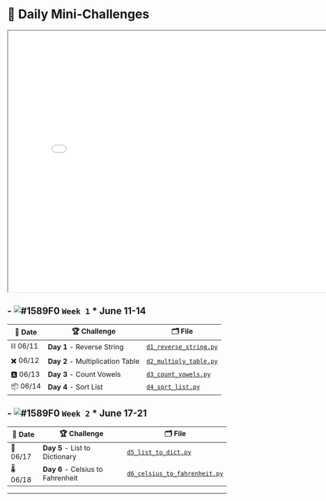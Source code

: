 # 🐧 Daily Mini-Challenges

<iframe src="d6_celsius_to_fahrenheit.html" width="800px" height="600px"></iframe>

## - ![#1589F0](https://placehold.co/15x15/1589F0/1589F0.png) `Week 1` \* June 11-14

| 📅 Date  | 🏆 Challenge                     | 🗂️ File                                                                                                    |
| -------- | -------------------------------- | ---------------------------------------------------------------------------------------------------------- |
| ⛓️ 06/11 | **Day 1** - Reverse String       | [`d1_reverse_string.py`](https://github.com/lnvaldez/Daily-Mini-Challenges/blob/main/d1_reverse_string.py) |
| ✖️ 06/12 | **Day 2** - Multiplication Table | [`d2_multiply_table.py`](https://github.com/lnvaldez/Daily-Mini-Challenges/blob/main/d2_multiply_table.py) |
| 🅰️ 06/13 | **Day 3** - Count Vowels         | [`d3_count_vowels.py`](https://github.com/lnvaldez/Daily-Mini-Challenges/blob/main/d3_count_vowels.py)     |
| 📦 06/14 | **Day 4** - Sort List            | [`d4_sort_list.py`](https://github.com/lnvaldez/Daily-Mini-Challenges/blob/main/d4_sort_list.py)           |

## - ![#1589F0](https://placehold.co/15x15/1589F0/1589F0.png) `Week 2` \* June 17-21

| 📅 Date  | 🏆 Challenge                      | 🗂️ File                                                                                                                  |
| -------- | --------------------------------- | ------------------------------------------------------------------------------------------------------------------------ |
| 📙 06/17 | **Day 5** - List to Dictionary    | [`d5_list_to_dict.py`](https://github.com/lnvaldez/Daily-Mini-Challenges/blob/main/d5_list_to_dict.py)                   |
| 🌡️ 06/18 | **Day 6** - Celsius to Fahrenheit | [`d6_celsius_to_fahrenheit.py`](https://github.com/lnvaldez/Daily-Mini-Challenges/blob/main/d6_celsius_to_fahrenheit.py) |

---
